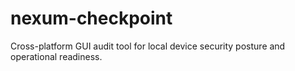 # nexum-checkpoint
Cross-platform GUI audit tool for local device security posture and operational readiness.
